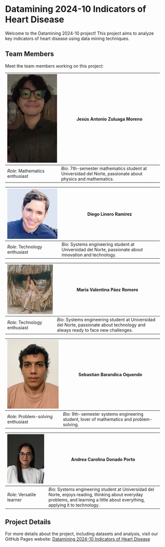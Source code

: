 # Datamining 2024-10 Indicators of Heart Disease

Welcome to the Datamining 2024-10 project! This project aims to analyze key indicators of heart disease using data mining techniques.

## Team Members
Meet the team members working on this project:

| ![Jesús Antonio Zuluaga Moreno](assets/a.jpg) | **Jesús Antonio Zuluaga Moreno** |
| --- | --- |
| *Role*: Mathematics enthusiast | *Bio*: 7th-semester mathematics student at Universidad del Norte, passionate about physics and mathematics. |

| ![Diego Linero Ramirez](assets/b.jpg) | **Diego Linero Ramirez** |
| --- | --- |
| *Role*: Technology enthusiast | *Bio*: Systems engineering student at Universidad del Norte, passionate about innovation and technology. |

| ![María Valentina Páez Romero](assets/c.jpg) | **María Valentina Páez Romero** |
| --- | --- |
| *Role*: Technology enthusiast | *Bio*: Systems engineering student at Universidad del Norte, passionate about technology and always ready to face new challenges. |

| ![Sebastian Barandica Oquendo](assets/d.jpg) | **Sebastian Barandica Oquendo** |
| --- | --- |
| *Role*: Problem-solving enthusiast | *Bio*: 9th-semester systems engineering student, lover of mathematics and problem-solving. |

| ![Andrea Carolina Donado Porto](assets/e.jpg) | **Andrea Carolina Donado Porto** |
| --- | --- |
| *Role*: Versatile learner | *Bio*: Systems engineering student at Universidad del Norte, enjoys reading, thinking about everyday problems, and learning a little about everything, applying it to technology. |





## Project Details

For more details about the project, including datasets and analysis, visit our GitHub Pages website: [Datamining 2024-10 Indicators of Heart Disease](https://tunombredeusuario.github.io/nombredeturepositorio)
